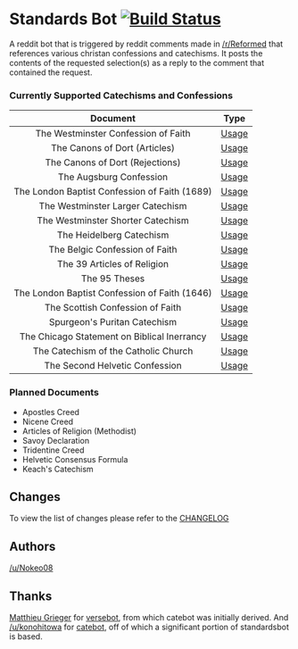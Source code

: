 # Standards Bot [![Build Status](https://travis-ci.org/Nokeo08/standardsbot.svg?branch=master)](https://travis-ci.org/Nokeo08/standardsbot)
A reddit bot that is triggered by reddit comments made in [/r/Reformed](https://www.reddit.com/r/reformed) that references various christan confessions and catechisms. It posts the contents of the requested selection(s) as a reply to the comment that contained the request.


### Currently Supported Catechisms and Confessions
|                    Document                   |               Type               |
|:---------------------------------------------:|:--------------------------------:|
|      The Westminster Confession of Faith      |    [Usage](docs/usage.md#wcf)    |
|         The Canons of Dort (Articles)         |    [Usage](docs/usage.md#cda)    |
|        The Canons of Dort (Rejections)        |    [Usage](docs/usage.md#cdr)    |
|            The Augsburg Confession            |    [Usage](docs/usage.md#ac)     |
| The London Baptist Confession of Faith (1689) | [Usage](docs/usage.md#lbcf-1689) |
|        The Westminster Larger Catechism       |    [Usage](docs/usage.md#wlc)    |
|       The Westminster Shorter Catechism       |    [Usage](docs/usage.md#wsc)    |
|            The Heidelberg Catechism           |    [Usage](docs/usage.md#hc)     |
|         The Belgic Confession of Faith        |    [Usage](docs/usage.md#bcf)    |
|          The 39 Articles of Religion          |    [Usage](docs/usage.md#39a)    |
|                 The 95 Theses                 |    [Usage](docs/usage.md#95t)    |
| The London Baptist Confession of Faith (1646) | [Usage](docs/usage.md#lbcf-1646) |
|        The Scottish Confession of Faith       |    [Usage](docs/usage.md#scots)  |
|          Spurgeon's Puritan Catechism         |    [Usage](docs/usage.md#spc)    |
|  The Chicago Statement on Biblical Inerrancy  |    [Usage](docs/usage.md#csbi)   |
|      The Catechism of the Catholic Church     |    [Usage](docs/usage.md#ccc)    |
|         The Second Helvetic Confession        |    [Usage](docs/usage.md#shc)    |

	
### Planned Documents
* Apostles Creed
* Nicene Creed
* Articles of Religion (Methodist)
* Savoy Declaration
* Tridentine Creed
* Helvetic Consensus Formula
* Keach's Catechism

## Changes
To view the list of changes please refer to the [CHANGELOG](docs/CHANGELOG.md)

## Authors
[/u/Nokeo08](http://reddit.com/u/nokeo08)

## Thanks
[Matthieu Grieger](http://www.reddit.com/u/mgrieger) for [versebot](https://github.com/matthieugrieger/versebot), from which catebot was initially derived. And [/u/konohitowa](https://www.reddit.com/user/kono_hito_wa) for [catebot](https://github.com/konohitowa/catebot), off of which a significant portion of standardsbot is based.
